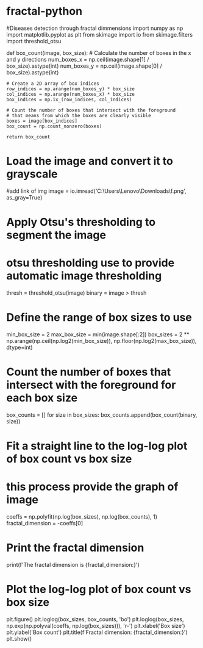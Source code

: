 # fractal-python
#Diseases detection through fractal dimmensions 
import numpy as np
import matplotlib.pyplot as plt
from skimage import io
from skimage.filters import threshold_otsu

def box_count(image, box_size):
    # Calculate the number of boxes in the x and y directions
    num_boxes_x = np.ceil(image.shape[1] / box_size).astype(int)
    num_boxes_y = np.ceil(image.shape[0] / box_size).astype(int)

    # Create a 2D array of box indices
    row_indices = np.arange(num_boxes_y) * box_size
    col_indices = np.arange(num_boxes_x) * box_size
    box_indices = np.ix_(row_indices, col_indices)

    # Count the number of boxes that intersect with the foreground
    # that means from which the boxes are clearly visible 
    boxes = image[box_indices]
    box_count = np.count_nonzero(boxes)

    return box_count

# Load the image and convert it to grayscale
#add link of img
image = io.imread('C:\\Users\\Lenovo\\Downloads\\f.png', as_gray=True)

# Apply Otsu's thresholding to segment the image
# otsu thresholding use to provide automatic image thresholding
thresh = threshold_otsu(image)
binary = image > thresh

# Define the range of box sizes to use
min_box_size = 2
max_box_size = min(image.shape[:2])
box_sizes = 2 ** np.arange(np.ceil(np.log2(min_box_size)), 
                            np.floor(np.log2(max_box_size)), dtype=int)

# Count the number of boxes that intersect with the foreground for each box size
box_counts = []
for size in box_sizes:
    box_counts.append(box_count(binary, size))

# Fit a straight line to the log-log plot of box count vs box size
# this process provide the graph of  image 
coeffs = np.polyfit(np.log(box_sizes), np.log(box_counts), 1)
fractal_dimension = -coeffs[0]

# Print the fractal dimension
print(f'The fractal dimension is {fractal_dimension:}')

# Plot the log-log plot of box count vs box size
plt.figure()
plt.loglog(box_sizes, box_counts, 'bo')
plt.loglog(box_sizes, np.exp(np.polyval(coeffs, np.log(box_sizes))), 'r-')
plt.xlabel('Box size')
plt.ylabel('Box count')
plt.title(f'Fractal dimension: {fractal_dimension:}')
plt.show()


